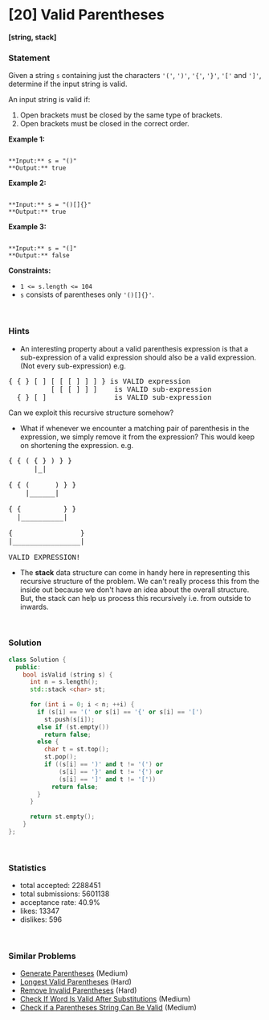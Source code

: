 # [20] Valid Parentheses

**[string, stack]**

### Statement

Given a string `s` containing just the characters `'('`, `')'`, `'{'`, `'}'`, `'['` and `']'`, determine if the input string is valid.

An input string is valid if:

1. Open brackets must be closed by the same type of brackets.
2. Open brackets must be closed in the correct order.


**Example 1:**

```

**Input:** s = "()"
**Output:** true

```

**Example 2:**

```

**Input:** s = "()[]{}"
**Output:** true

```

**Example 3:**

```

**Input:** s = "(]"
**Output:** false

```

**Constraints:**
* `1 <= s.length <= 104`
* `s` consists of parentheses only `'()[]{}'`.


<br>

### Hints

- An interesting property about a valid parenthesis expression is that a sub-expression of a valid expression should also be a valid expression. (Not every sub-expression) e.g.

<pre>
{ { } [ ] [ [ [ ] ] ] } is VALID expression
          [ [ [ ] ] ]    is VALID sub-expression
  { } [ ]                is VALID sub-expression
</pre>

Can we exploit this recursive structure somehow?
- What if whenever we encounter a matching pair of parenthesis in the expression, we simply remove it from the expression? This would keep on shortening the expression. e.g.

<pre>
{ { ( { } ) } }
      |_|

{ { (      ) } }
    |______|

{ {          } }
  |__________|

{                }
|________________|

VALID EXPRESSION!
</pre>
- The <b>stack</b> data structure can come in handy here in representing this recursive structure of the problem. We can't really process this from the inside out because we don't have an idea about the overall structure. But, the stack can help us process this recursively i.e. from outside to inwards.

<br>

### Solution

```cpp
class Solution {
  public:
    bool isValid (string s) {
      int n = s.length();
      std::stack <char> st;
      
      for (int i = 0; i < n; ++i) {
        if (s[i] == '(' or s[i] == '{' or s[i] == '[')
          st.push(s[i]);
        else if (st.empty())
          return false;
        else {
          char t = st.top();
          st.pop();
          if ((s[i] == ')' and t != '(') or
              (s[i] == '}' and t != '{') or
              (s[i] == ']' and t != '['))
            return false;
        }
      }
      
      return st.empty();
    }
};
```

<br>

### Statistics

- total accepted: 2288451
- total submissions: 5601138
- acceptance rate: 40.9%
- likes: 13347
- dislikes: 596

<br>

### Similar Problems

- [Generate Parentheses](https://leetcode.com/problems/generate-parentheses) (Medium)
- [Longest Valid Parentheses](https://leetcode.com/problems/longest-valid-parentheses) (Hard)
- [Remove Invalid Parentheses](https://leetcode.com/problems/remove-invalid-parentheses) (Hard)
- [Check If Word Is Valid After Substitutions](https://leetcode.com/problems/check-if-word-is-valid-after-substitutions) (Medium)
- [Check if a Parentheses String Can Be Valid](https://leetcode.com/problems/check-if-a-parentheses-string-can-be-valid) (Medium)

